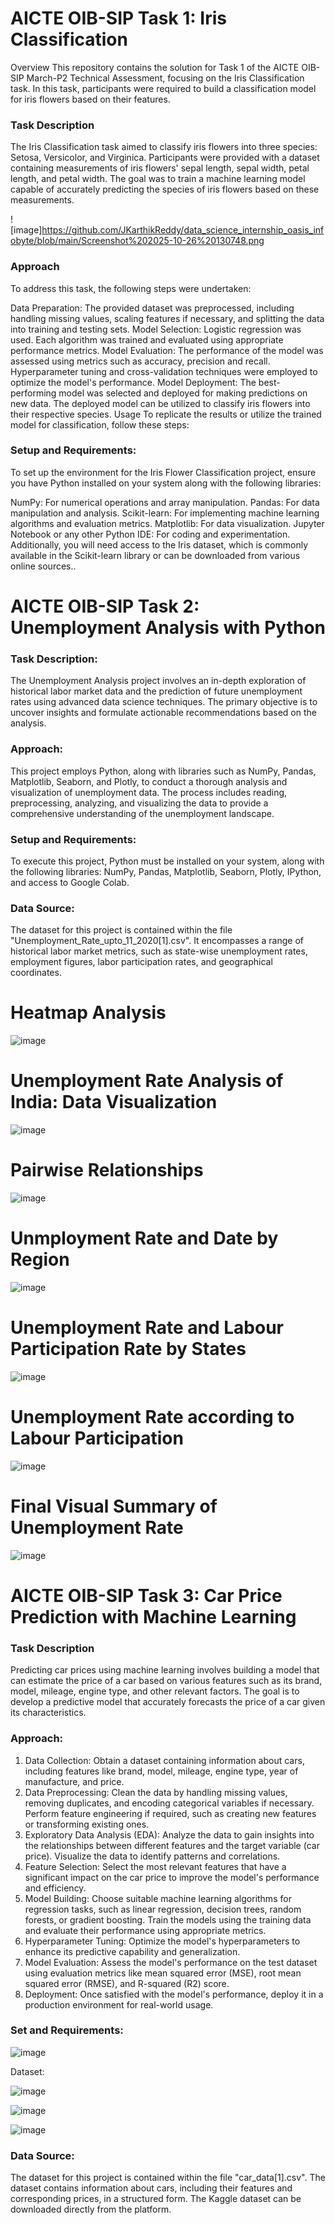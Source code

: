 # AICTE OIB-SIP Task 1: Iris Classification
Overview
This repository contains the solution for Task 1 of the AICTE OIB-SIP March-P2 Technical Assessment, focusing on the Iris Classification task. In this task, participants were required to build a classification model for iris flowers based on their features.

### Task Description
The Iris Classification task aimed to classify iris flowers into three species: Setosa, Versicolor, and Virginica. Participants were provided with a dataset containing measurements of iris flowers' sepal length, sepal width, petal length, and petal width. The goal was to train a machine learning model capable of accurately predicting the species of iris flowers based on these measurements.

![image]https://github.com/JKarthikReddy/data_science_internship_oasis_infobyte/blob/main/Screenshot%202025-10-26%20130748.png


### Approach
To address this task, the following steps were undertaken:

Data Preparation: The provided dataset was preprocessed, including handling missing values, scaling features if necessary, and splitting the data into training and testing sets.
Model Selection: Logistic regression was used. Each algorithm was trained and evaluated using appropriate performance metrics.
Model Evaluation: The performance of the model was assessed using metrics such as accuracy, precision and recall. Hyperparameter tuning and cross-validation techniques were employed to optimize the model's performance.
Model Deployment: The best-performing model was selected and deployed for making predictions on new data. The deployed model can be utilized to classify iris flowers into their respective species.
Usage
To replicate the results or utilize the trained model for classification, follow these steps:

### Setup and Requirements:
To set up the environment for the Iris Flower Classification project, ensure you have Python installed on your system along with the following libraries:

NumPy: For numerical operations and array manipulation.
Pandas: For data manipulation and analysis.
Scikit-learn: For implementing machine learning algorithms and evaluation metrics.
Matplotlib: For data visualization.
Jupyter Notebook or any other Python IDE: For coding and experimentation.
Additionally, you will need access to the Iris dataset, which is commonly available in the Scikit-learn library or can be downloaded from various online sources..

# AICTE OIB-SIP Task 2: Unemployment Analysis with Python

### Task Description:
The Unemployment Analysis project involves an in-depth exploration of historical labor market data and the prediction of future unemployment rates using advanced data science techniques. The primary objective is to uncover insights and formulate actionable recommendations based on the analysis.

### Approach:
This project employs Python, along with libraries such as NumPy, Pandas, Matplotlib, Seaborn, and Plotly, to conduct a thorough analysis and visualization of unemployment data. The process includes reading, preprocessing, analyzing, and visualizing the data to provide a comprehensive understanding of the unemployment landscape.

### Setup and Requirements:
To execute this project, Python must be installed on your system, along with the following libraries: NumPy, Pandas, Matplotlib, Seaborn, Plotly, IPython, and access to Google Colab.

### Data Source:
The dataset for this project is contained within the file "Unemployment_Rate_upto_11_2020[1].csv". It encompasses a range of historical labor market metrics, such as state-wise unemployment rates, employment figures, labor participation rates, and geographical coordinates.

# Heatmap Analysis
![image](https://github.com/CRMawande/data_science_internship_oasis_infobyte/assets/163488890/6799afae-0632-4808-aaaa-822393b5e263)

# Unemployment Rate Analysis of India: Data Visualization
![image](https://github.com/CRMawande/data_science_internship_oasis_infobyte/assets/163488890/e84910fa-fe52-495b-89f9-ee287512cad5)

# Pairwise Relationships
![image](https://github.com/CRMawande/data_science_internship_oasis_infobyte/assets/163488890/9d3014bb-42a9-4485-97d6-c9a4dfe47160)

# Unmployment Rate and Date by Region
![image](https://github.com/CRMawande/data_science_internship_oasis_infobyte/assets/163488890/7511e934-b41d-48f6-b53b-245ac74cd359)

# Unemployment Rate and Labour Participation Rate by States
![image](https://github.com/CRMawande/data_science_internship_oasis_infobyte/assets/163488890/f1417553-e376-4671-ab65-547cf83c8b2a)

# Unemployment Rate according to Labour Participation
![image](https://github.com/CRMawande/data_science_internship_oasis_infobyte/assets/163488890/951311c7-b1aa-400d-bbde-f4d7253c2532)

# Final Visual Summary of Unemployment Rate
![image](https://github.com/CRMawande/data_science_internship_oasis_infobyte/assets/163488890/014ff43f-8e73-422e-aad7-84dab0c9768b)

# AICTE OIB-SIP Task 3: Car Price Prediction with Machine Learning

### Task Description
Predicting car prices using machine learning involves building a model that can estimate the price of a car based on various features such as its brand, model, mileage, engine type, and other relevant factors. The goal is to develop a predictive model that accurately forecasts the price of a car given its characteristics.

### Approach:
1. Data Collection: Obtain a dataset containing information about cars, including features like brand, model, mileage, engine type, year of manufacture, and price.
2. Data Preprocessing: Clean the data by handling missing values, removing duplicates, and encoding categorical variables if necessary. Perform feature engineering if required, such as creating new features or transforming existing ones.
3. Exploratory Data Analysis (EDA): Analyze the data to gain insights into the relationships between different features and the target variable (car price). Visualize the data to identify patterns and correlations.
4. Feature Selection: Select the most relevant features that have a significant impact on the car price to improve the model's performance and efficiency.
5. Model Building: Choose suitable machine learning algorithms for regression tasks, such as linear regression, decision trees, random forests, or gradient boosting. Train the models using the training data and evaluate their performance using appropriate metrics.
6. Hyperparameter Tuning: Optimize the model's hyperparameters to enhance its predictive capability and generalization.
7. Model Evaluation: Assess the model's performance on the test dataset using evaluation metrics like mean squared error (MSE), root mean squared error (RMSE), and R-squared (R2) score.
8. Deployment: Once satisfied with the model's performance, deploy it in a production environment for real-world usage.

### Set and Requirements:

![image](https://github.com/CRMawande/data_science_internship_oasis_infobyte/assets/163488890/622c5cb9-b6af-4e0b-b151-77c700fb6af9)

Dataset:

![image](https://github.com/CRMawande/data_science_internship_oasis_infobyte/assets/163488890/8547a7dc-2181-41fe-a398-5cd28ca0e4ea)

![image](https://github.com/CRMawande/data_science_internship_oasis_infobyte/assets/163488890/1ca99893-07ff-44cb-8a88-63747fc82bf0)

![image](https://github.com/CRMawande/data_science_internship_oasis_infobyte/assets/163488890/22d7db6d-0f23-4aa0-9d98-40dd3e7dca38)
 
### Data Source:
The dataset for this project is contained within the file "car_data[1].csv". The dataset contains information about cars, including their features and corresponding prices, in a structured form. The Kaggle dataset can be downloaded directly from the platform.
